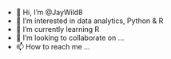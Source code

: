 - 👋 Hi, I’m @JayWild8
- 👀 I’m interested in data analytics, Python & R
- 🌱 I’m currently learning R
- 💞️ I’m looking to collaborate on ...
- 📫 How to reach me ...

<!---
JayWild8/JayWild8 is a ✨ special ✨ repository because its `README.md` (this file) appears on your GitHub profile.
You can click the Preview link to take a look at your changes.
--->
